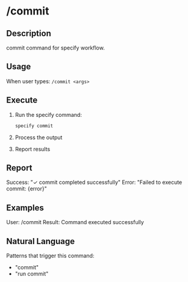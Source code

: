 # /commit

## Description
commit command for specify workflow.

## Usage
When user types: `/commit <args>`

## Execute
1. Run the specify command:
   ```bash
   specify commit
   ```
   
2. Process the output
   
3. Report results

## Report
Success: "✓ commit completed successfully"
Error: "Failed to execute commit: {error}"

## Examples
User: /commit
Result: Command executed successfully

## Natural Language
Patterns that trigger this command:
- "commit"
- "run commit"
